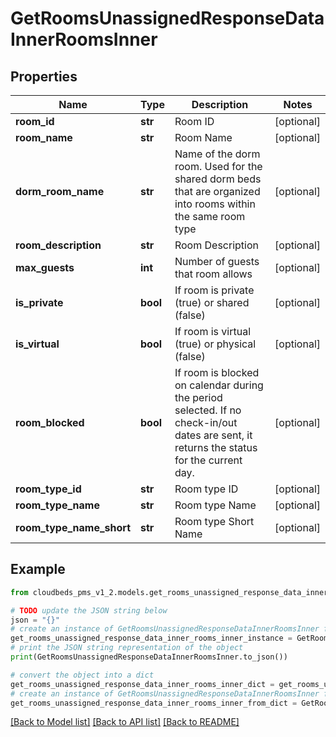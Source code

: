 # GetRoomsUnassignedResponseDataInnerRoomsInner


## Properties

Name | Type | Description | Notes
------------ | ------------- | ------------- | -------------
**room_id** | **str** | Room ID | [optional] 
**room_name** | **str** | Room Name | [optional] 
**dorm_room_name** | **str** | Name of the dorm room. Used for the shared dorm beds that are organized into rooms within the same room type | [optional] 
**room_description** | **str** | Room Description | [optional] 
**max_guests** | **int** | Number of guests that room allows | [optional] 
**is_private** | **bool** | If room is private (true) or shared (false) | [optional] 
**is_virtual** | **bool** | If room is virtual (true) or physical (false) | [optional] 
**room_blocked** | **bool** | If room is blocked on calendar during the period selected. If no check-in/out dates are sent, it returns the status for the current day. | [optional] 
**room_type_id** | **str** | Room type ID | [optional] 
**room_type_name** | **str** | Room type Name | [optional] 
**room_type_name_short** | **str** | Room type Short Name | [optional] 

## Example

```python
from cloudbeds_pms_v1_2.models.get_rooms_unassigned_response_data_inner_rooms_inner import GetRoomsUnassignedResponseDataInnerRoomsInner

# TODO update the JSON string below
json = "{}"
# create an instance of GetRoomsUnassignedResponseDataInnerRoomsInner from a JSON string
get_rooms_unassigned_response_data_inner_rooms_inner_instance = GetRoomsUnassignedResponseDataInnerRoomsInner.from_json(json)
# print the JSON string representation of the object
print(GetRoomsUnassignedResponseDataInnerRoomsInner.to_json())

# convert the object into a dict
get_rooms_unassigned_response_data_inner_rooms_inner_dict = get_rooms_unassigned_response_data_inner_rooms_inner_instance.to_dict()
# create an instance of GetRoomsUnassignedResponseDataInnerRoomsInner from a dict
get_rooms_unassigned_response_data_inner_rooms_inner_from_dict = GetRoomsUnassignedResponseDataInnerRoomsInner.from_dict(get_rooms_unassigned_response_data_inner_rooms_inner_dict)
```
[[Back to Model list]](../README.md#documentation-for-models) [[Back to API list]](../README.md#documentation-for-api-endpoints) [[Back to README]](../README.md)


